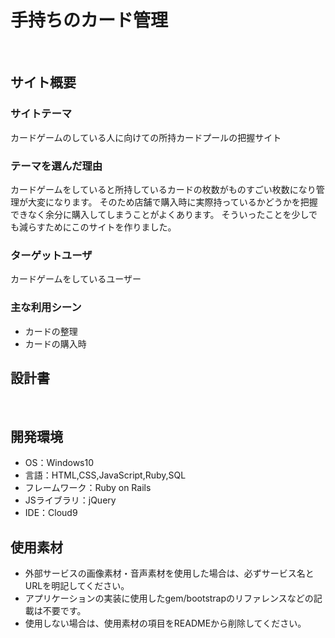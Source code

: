 # 手持ちのカード管理
​
## サイト概要
### サイトテーマ
<!--何を『目的』とし、どのような『分類』なのかを簡潔に書く-->
カードゲームのしている人に向けての所持カードプールの把握サイト
​
### テーマを選んだ理由
<!--なぜこのようなテーマにしたかを説明する-->
カードゲームをしていると所持しているカードの枚数がものすごい枚数になり管理が大変になります。
そのため店舗で購入時に実際持っているかどうかを把握できなく余分に購入してしまうことがよくあります。
そういったことを少しでも減らすためにこのサイトを作りました。
​
### ターゲットユーザ
<!--誰に使ってもらうかを具体的に記載する-->
カードゲームをしているユーザー​

### 主な利用シーン
<!--どのような時に使うのかの状況を記載すること-->
- カードの整理
- カードの購入時
​
## 設計書
<!--テーマを設定・提出する時点では不要です-->
​
## 開発環境
- OS：Windows10
- 言語：HTML,CSS,JavaScript,Ruby,SQL
- フレームワーク：Ruby on Rails
- JSライブラリ：jQuery
- IDE：Cloud9
​
## 使用素材
- 外部サービスの画像素材・音声素材を使用した場合は、必ずサービス名とURLを明記してください。
- アプリケーションの実装に使用したgem/bootstrapのリファレンスなどの記載は不要です。
- 使用しない場合は、使用素材の項目をREADMEから削除してください。